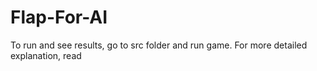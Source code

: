 # Flap-For-AI

To run and see results, go to src folder and run game. For more detailed explanation, read 
